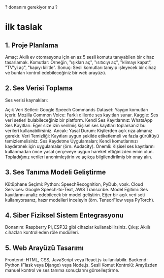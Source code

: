 ? donanım gerekiyor mu ? 

# ilk taslak
## 1. Proje Planlama
Amaç: Akıllı ev otomasyonu için en az 5 sesli komutu tanıyabilen bir cihaz tasarlamak.
Komutlar: Örneğin, "ışıkları aç", "ısıtıcıyı aç", "klimayı kapat", "TV'yi aç", "kapıyı kilitle".
Sonuç: Sesli komutları tanıyıp işleyecek bir cihaz ve bunları kontrol edebileceğiniz bir web arayüzü.
## 2. Ses Verisi Toplama
Ses verisi kaynakları:

Açık Veri Setleri:
Google Speech Commands Dataset: Yaygın komutları içerir.
Mozilla Common Voice: Farklı dillerde ses kayıtları sunar.
Kaggle: Ses veri setleri bulabileceğiniz bir platform.
Kendi Ses Kayıtlarınız:
WhatsApp Ses Kayıtları: Eğer size izin verilmiş kişisel ses kayıtları toplarsanız bu verileri kullanabilirsiniz. Ancak:
Yasal Durum: Kişilerden açık rıza almanız gerekir.
Veri Temizliği: Kayıtları uygun şekilde etiketlemeli ve fazla gürültüyü temizlemelisiniz.
Ses Kaydetme Uygulamaları:
Kendi komutlarınızı kaydetmek için uygulamalar (örn. Audacity).
Önemli: Kişisel ses kayıtlarını kullanmadan önce yasal çerçeveye uygun hareket ettiğinizden emin olun. Topladığınız verileri anonimleştirin ve açıkça bilgilendirilmiş bir onay alın.

## 3. Ses Tanıma Modeli Geliştirme
Kütüphane Seçimi:
Python: SpeechRecognition, PyDub, vosk.
Cloud Services: Google Speech-to-Text, AWS Transcribe.
Model Eğitimi:
Ses kayıtlarını analiz edebilecek bir model geliştirin.
Eğer bir açık veri seti kullanıyorsanız, hazır modelleri inceleyin (örn. TensorFlow veya PyTorch).
## 4. Siber Fiziksel Sistem Entegrasyonu
Donanım: Raspberry Pi, ESP32 gibi cihazlar kullanabilirsiniz.
Çıkış: Akıllı cihazları kontrol eden röle modülleri.
## 5. Web Arayüzü Tasarımı
Frontend:
HTML, CSS, JavaScript veya React.js kullanılabilir.
Backend:
Python (Flask veya Django) veya Node.js.
Sesli Komut Kontrolü:
Arayüzden manuel kontrol ve ses tanıma sonuçlarını görselleştirme.
